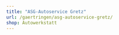 ```yaml
---
title: "ASG-Autoservice Gretz"
url: /gaertringen/asg-autoservice-gretz/
shop: Autowerkstatt
---
```


